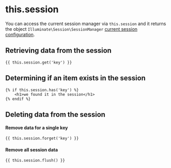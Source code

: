 # this.session

You can access the current session manager via `this.session` and it returns the object `Illuminate\Session\SessionManager` [current session configuration](../services/session.md).

## Retrieving data from the session

```twig
{{ this.session.get('key') }}
```

## Determining if an item exists in the session

```twig
{% if this.session.has('key') %}
    <h1>we found it in the session</h1>
{% endif %}
```

## Deleting data from the session

#### Remove data for a single key

```twig
{{ this.session.forget('key') }}
```

#### Remove all session data

```twig
{{ this.session.flush() }}
```
